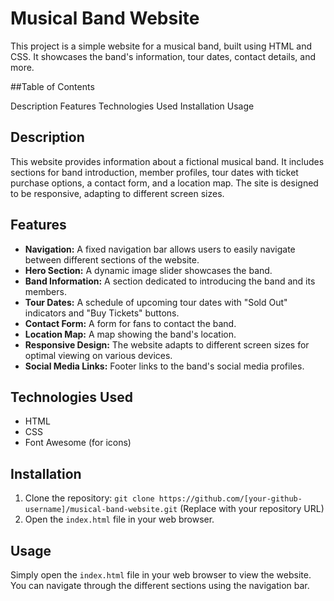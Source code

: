 # Musical Band Website

This project is a simple website for a musical band, built using HTML and CSS. It showcases the band's information, tour dates, contact details, and more.

##Table of Contents

Description
Features
Technologies Used
Installation
Usage



## Description

This website provides information about a fictional musical band.  It includes sections for band introduction, member profiles, tour dates with ticket purchase options, a contact form, and a location map. The site is designed to be responsive, adapting to different screen sizes.

## Features

- **Navigation:**  A fixed navigation bar allows users to easily navigate between different sections of the website.
- **Hero Section:**  A dynamic image slider showcases the band.
- **Band Information:**  A section dedicated to introducing the band and its members.
- **Tour Dates:**  A schedule of upcoming tour dates with "Sold Out" indicators and "Buy Tickets" buttons.
- **Contact Form:**  A form for fans to contact the band.
- **Location Map:**  A map showing the band's location.
- **Responsive Design:** The website adapts to different screen sizes for optimal viewing on various devices.
- **Social Media Links:** Footer links to the band's social media profiles.

## Technologies Used

- HTML
- CSS
- Font Awesome (for icons)

## Installation

1. Clone the repository: `git clone https://github.com/[your-github-username]/musical-band-website.git` (Replace with your repository URL)
2. Open the `index.html` file in your web browser.

## Usage

Simply open the `index.html` file in your web browser to view the website.  You can navigate through the different sections using the navigation bar.
